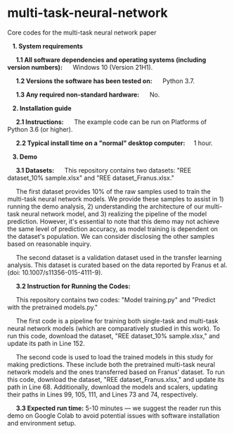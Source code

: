 # multi-task-neural-network
Core codes for the multi-task neural network paper

&nbsp;&nbsp; **1. System requirements**

&nbsp;&nbsp;&nbsp;&nbsp; **1.1 All software dependencies and operating systems (including version numbers):** 
&nbsp;&nbsp;&nbsp;&nbsp; Windows 10 (Version 21H1).

&nbsp;&nbsp;&nbsp;&nbsp; **1.2 Versions the software has been tested on:** 
&nbsp;&nbsp;&nbsp;&nbsp; Python 3.7.

&nbsp;&nbsp;&nbsp;&nbsp; **1.3 Any required non-standard hardware:**
&nbsp;&nbsp;&nbsp;&nbsp; No.

&nbsp;&nbsp; **2. Installation guide**

&nbsp;&nbsp;&nbsp;&nbsp; **2.1 Instructions:** 
&nbsp;&nbsp;&nbsp;&nbsp; The example code can be run on Platforms of Python 3.6 (or higher).

&nbsp;&nbsp;&nbsp;&nbsp; **2.2 Typical install time on a "normal" desktop computer:** 
&nbsp;&nbsp;&nbsp;&nbsp;1 hour.

&nbsp;&nbsp; **3. Demo**

&nbsp;&nbsp;&nbsp;&nbsp; **3.1 Datasets:** 
&nbsp;&nbsp;&nbsp;&nbsp; This repository contains two datasets: "REE dataset_10% sample.xlsx" and "REE dataset_Franus.xlsx."

&nbsp;&nbsp;&nbsp;&nbsp; The first dataset provides 10% of the raw samples used to train the multi-task neural network models. We provide these samples to assist in 1) running the demo analysis, 2) understanding the architecture of our multi-task neural network model, and 3) realizing the pipeline of the model prediction. However, it's essential to note that this demo may not achieve the same level of prediction accuracy, as model training is dependent on the dataset's population. We can consider disclosing the other samples based on reasonable inquiry.

&nbsp;&nbsp;&nbsp;&nbsp; The second dataset is a validation dataset used in the transfer learning analysis. This dataset is curated based on the data reported by Franus et al. (doi: 10.1007/s11356-015-4111-9).

&nbsp;&nbsp;&nbsp;&nbsp; **3.2 Instruction for Running the Codes:**

&nbsp;&nbsp;&nbsp;&nbsp; This repository contains two codes: "Model training.py" and "Predict with the pretrained models.py."

&nbsp;&nbsp;&nbsp;&nbsp; The first code is a pipeline for training both single-task and multi-task neural network models (which are comparatively studied in this work). To run this code, download the dataset, "REE dataset_10% sample.xlsx," and update its path in Line 152.

&nbsp;&nbsp;&nbsp;&nbsp; The second code is used to load the trained models in this study for making predictions. These include both the pretrained multi-task neural network models and the ones transferred based on Franus' dataset. To run this code, download the dataset, "REE dataset_Franus.xlsx," and update its path in Line 68. Additionally, download the models and scalers, updating their paths in Lines 99, 105, 111, and Lines 73 and 74, respectively.

&nbsp;&nbsp;&nbsp;&nbsp; **3.3 Expected run time:** 
5-10 minutes — we suggest the reader run this demo on Google Colab to avoid potential issues with software installation and environment setup.


